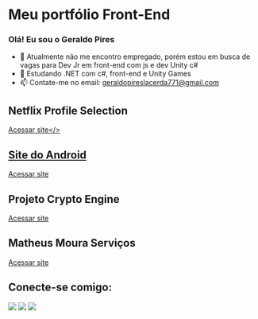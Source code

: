 # Meu portfólio Front-End

### Olá! Eu sou o Geraldo Pires

- 🔭 Atualmente não me encontro empregado, porém estou em busca de vagas para Dev Jr em front-end com js e dev Unity c#
- 🌱 Estudando .NET com c#, front-end e Unity Games
- 📫 Contate-me no email: geraldopireslacerda771@gmail.com

## Netflix Profile Selection

<a href="https://geraldoneto771.github.io/meu-portfolio-frontend/netflix-profiles-selection/index.html">Acessar site</>

## Site do Android

<a href="https://geraldoneto771.github.io/meu-portfolio-frontend/site-do-android/index.html">Acessar site</a>

## Projeto Crypto Engine

<a href="https://geraldoneto771.github.io/meu-portfolio-frontend/crypto-engine/index.html">Acessar site</a>

## Matheus Moura Serviços

<a href="https://geraldoneto771.github.io/meu-portfolio-frontend/matheus-moura-services/index.html">Acessar site</a>

## Conecte-se comigo:

<div>
  <a href="https://instagram.com/geraldoneto.tads" target="_blank"><img src="https://img.shields.io/badge/-Instagram-%23E4405F?style=for-the-badge&logo=instagram&logoColor=white" target="_blank"></a>
  <a href = "geraldopireslacerda771@gmail.com"><img src="https://img.shields.io/badge/-Gmail-%23333?style=for-the-badge&logo=gmail&logoColor=white" target="_blank"></a>
  <a href="https://www.linkedin.com/in/geraldo-pires-b0b8551ba/" target="_blank"><img src="https://img.shields.io/badge/-LinkedIn-%230077B5?style=for-the-badge&logo=linkedin&logoColor=white" target="_blank"></a>   
</div> 
